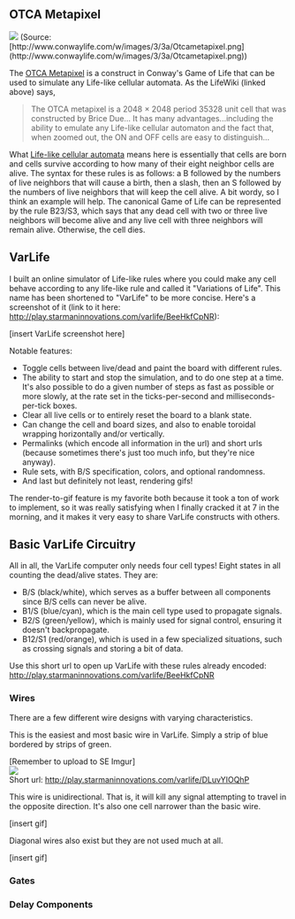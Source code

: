 ## OTCA Metapixel

<img src="http://www.conwaylife.com/w/images/3/3a/Otcametapixel.png"/>
(Source: [http://www.conwaylife.com/w/images/3/3a/Otcametapixel.png](http://www.conwaylife.com/w/images/3/3a/Otcametapixel.png))

The [OTCA Metapixel](http://www.conwaylife.com/w/index.php?title=OTCA_metapixel) is a construct in Conway's Game of Life that can be used to simulate any Life-like cellular automata. As the LifeWiki (linked above) says,

> The OTCA metapixel is a 2048 × 2048 period 35328 unit cell that was constructed by Brice Due... It has many advantages...including the ability to emulate any Life-like cellular automaton and the fact that, when zoomed out, the ON and OFF cells are easy to distinguish...

What [Life-like cellular automata](http://www.conwaylife.com/wiki/Life-like_cellular_automaton#Life-like_cellular_automata) means here is essentially that cells are born and cells survive according to how many of their eight neighbor cells are alive. The syntax for these rules is as follows: a B followed by the numbers of live neighbors that will cause a birth, then a slash, then an S followed by the numbers of live neighbors that will keep the cell alive. A bit wordy, so I think an example will help. The canonical Game of Life can be represented by the rule B23/S3, which says that any dead cell with two or three live neighbors will become alive and any live cell with three neighbors will remain alive. Otherwise, the cell dies.

## VarLife

I built an online simulator of Life-like rules where you could make any cell behave according to any life-like rule and called it "Variations of Life". This name has been shortened to "VarLife" to be more concise. Here's a screenshot of it (link to it here: http://play.starmaninnovations.com/varlife/BeeHkfCpNR):

[insert VarLife screenshot here]

Notable features:
 - Toggle cells between live/dead and paint the board with different rules.
 - The ability to start and stop the simulation, and to do one step at a time. It's also possible to do a given number of steps as fast as possible or more slowly, at the rate set in the ticks-per-second and milliseconds-per-tick boxes.
 - Clear all live cells or to entirely reset the board to a blank state.
 - Can change the cell and board sizes, and also to enable toroidal wrapping horizontally and/or vertically.
 - Permalinks (which encode all information in the url) and short urls (because sometimes there's just too much info, but they're nice anyway).
 - Rule sets, with B/S specification, colors, and optional randomness.
 - And last but definitely not least, rendering gifs!

The render-to-gif feature is my favorite both because it took a ton of work to implement, so it was really satisfying when I finally cracked it at 7 in the morning, and it makes it very easy to share VarLife constructs with others.

## Basic VarLife Circuitry

All in all, the VarLife computer only needs four cell types! Eight states in all counting the dead/alive states. They are:
 - B/S (black/white), which serves as a buffer between all components since B/S cells can never be alive.
 - B1/S (blue/cyan), which is the main cell type used to propagate signals.
 - B2/S (green/yellow), which is mainly used for signal control, ensuring it doesn't backpropagate.
 - B12/S1 (red/orange), which is used in a few specialized situations, such as crossing signals and storing a bit of data.
 
Use this short url to open up VarLife with these rules already encoded: http://play.starmaninnovations.com/varlife/BeeHkfCpNR

### Wires

There are a few different wire designs with varying characteristics.

This is the easiest and most basic wire in VarLife. Simply a strip of blue bordered by strips of green.

[Remember to upload to SE Imgur]  
<img src="http://play.starmaninnovations.com/static/d3applets/renders/GIokfNXIBZ.gif"/>  
Short url: http://play.starmaninnovations.com/varlife/DLuvYIOQhP

This wire is unidirectional. That is, it will kill any signal attempting to travel in the opposite direction. It's also one cell narrower than the basic wire.

[insert gif]

Diagonal wires also exist but they are not used much at all.

[insert gif]

### Gates

### Delay Components
